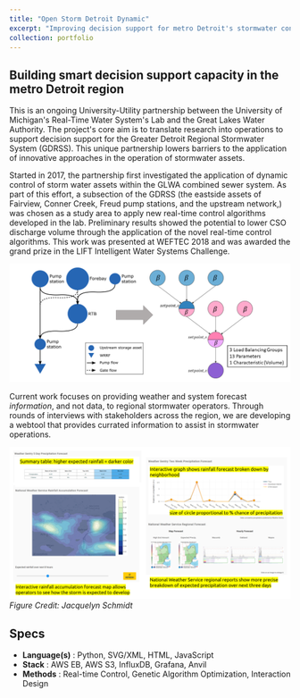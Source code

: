 ```yaml
---
title: "Open Storm Detroit Dynamic"
excerpt: "Improving decision support for metro Detroit's stormwater conveyance network.<br><img src='/images/glwa-partners.png' style='max-height: 300px;'>"
collection: portfolio
---
```


Building smart decision support capacity in the metro Detroit region
--------
This is an ongoing University-Utility partnership between the University of Michigan's Real-Time Water System's Lab and the Great Lakes Water Authority.
The project's core aim is to translate research into operations to support decision support for the Greater Detroit Regional Stormwater System (GDRSS).
This unique partnership lowers barriers to the application of innovative approaches in the operation of stormwater assets.

Started in 2017, the partnership first investigated the application of dynamic control of storm water assets within the GLWA combined sewer system.
As part of this effort, a subsection  of the GDRSS (the eastside assets of Fairview, Conner Creek, Freud pump stations, and the upstream network,) was chosen as a study area to apply new real-time control algorithms developed in the lab.
Preliminary results showed the potential to lower CSO discharge volume through the application of the novel real-time control algorithms.
This work was presented at WEFTEC 2018 and was awarded the grand prize in the LIFT Intelligent Water Systems Challenge.

![](/images/Open-StormDetroitDynamics.png)

Current work focuses on providing weather and system forecast *information*, and not data, to regional stormwater operators.
Through rounds of interviews with stakeholders across the region, we are developing a webtool that provides currated information to assist in stormwater operations.

![](/images/ACM-CHI-2022-Figure-4.png)
<i>Figure Credit: Jacquelyn Schmidt</i>

Specs
--------
- **Language(s)** : Python, SVG/XML, HTML, JavaScript
- **Stack**       : AWS EB, AWS S3, InfluxDB, Grafana, Anvil
- **Methods**     : Real-time Control, Genetic Algorithm Optimization, Interaction Design